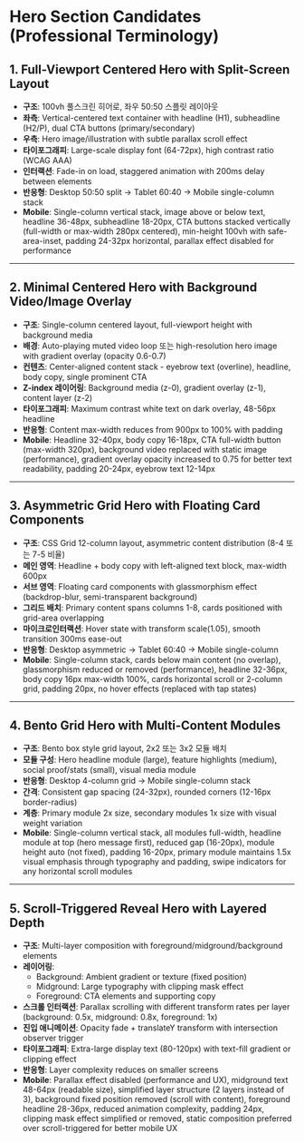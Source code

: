 # Hero Section Candidates (Professional Terminology)

## 1. Full-Viewport Centered Hero with Split-Screen Layout

- **구조**: 100vh 풀스크린 히어로, 좌우 50:50 스플릿 레이아웃
- **좌측**: Vertical-centered text container with headline (H1), subheadline (H2/P), dual CTA buttons (primary/secondary)
- **우측**: Hero image/illustration with subtle parallax scroll effect
- **타이포그래피**: Large-scale display font (64-72px), high contrast ratio (WCAG AAA)
- **인터랙션**: Fade-in on load, staggered animation with 200ms delay between elements
- **반응형**: Desktop 50:50 split → Tablet 60:40 → Mobile single-column stack
- **Mobile**: Single-column vertical stack, image above or below text, headline 36-48px, subheadline 18-20px, CTA buttons stacked vertically (full-width or max-width 280px centered), min-height 100vh with safe-area-inset, padding 24-32px horizontal, parallax effect disabled for performance

---

## 2. Minimal Centered Hero with Background Video/Image Overlay

- **구조**: Single-column centered layout, full-viewport height with background media
- **배경**: Auto-playing muted video loop 또는 high-resolution hero image with gradient overlay (opacity 0.6-0.7)
- **컨텐츠**: Center-aligned content stack - eyebrow text (overline), headline, body copy, single prominent CTA
- **Z-index 레이어링**: Background media (z-0), gradient overlay (z-1), content layer (z-2)
- **타이포그래피**: Maximum contrast white text on dark overlay, 48-56px headline
- **반응형**: Content max-width reduces from 900px to 100% with padding
- **Mobile**: Headline 32-40px, body copy 16-18px, CTA full-width button (max-width 320px), background video replaced with static image (performance), gradient overlay opacity increased to 0.75 for better text readability, padding 20-24px, eyebrow text 12-14px

---

## 3. Asymmetric Grid Hero with Floating Card Components

- **구조**: CSS Grid 12-column layout, asymmetric content distribution (8-4 또는 7-5 비율)
- **메인 영역**: Headline + body copy with left-aligned text block, max-width 600px
- **서브 영역**: Floating card components with glassmorphism effect (backdrop-blur, semi-transparent background)
- **그리드 배치**: Primary content spans columns 1-8, cards positioned with grid-area overlapping
- **마이크로인터랙션**: Hover state with transform scale(1.05), smooth transition 300ms ease-out
- **반응형**: Desktop asymmetric → Tablet 60:40 → Mobile single-column
- **Mobile**: Single-column stack, cards below main content (no overlap), glassmorphism reduced or removed (performance), headline 32-36px, body copy 16px max-width 100%, cards horizontal scroll or 2-column grid, padding 20px, no hover effects (replaced with tap states)

---

## 4. Bento Grid Hero with Multi-Content Modules

- **구조**: Bento box style grid layout, 2x2 또는 3x2 모듈 배치
- **모듈 구성**: Hero headline module (large), feature highlights (medium), social proof/stats (small), visual media module
- **반응형**: Desktop 4-column grid → Mobile single-column stack
- **간격**: Consistent gap spacing (24-32px), rounded corners (12-16px border-radius)
- **계층**: Primary module 2x size, secondary modules 1x size with visual weight variation
- **Mobile**: Single-column vertical stack, all modules full-width, headline module at top (hero message first), reduced gap (16-20px), module height auto (not fixed), padding 16-20px, primary module maintains 1.5x visual emphasis through typography and padding, swipe indicators for any horizontal scroll modules

---

## 5. Scroll-Triggered Reveal Hero with Layered Depth

- **구조**: Multi-layer composition with foreground/midground/background elements
- **레이어링**:
    - Background: Ambient gradient or texture (fixed position)
    - Midground: Large typography with clipping mask effect
    - Foreground: CTA elements and supporting copy
- **스크롤 인터랙션**: Parallax scrolling with different transform rates per layer (background: 0.5x, midground: 0.8x, foreground: 1x)
- **진입 애니메이션**: Opacity fade + translateY transform with intersection observer trigger
- **타이포그래피**: Extra-large display text (80-120px) with text-fill gradient or clipping effect
- **반응형**: Layer complexity reduces on smaller screens
- **Mobile**: Parallax effect disabled (performance and UX), midground text 48-64px (readable size), simplified layer structure (2 layers instead of 3), background fixed position removed (scroll with content), foreground headline 28-36px, reduced animation complexity, padding 24px, clipping mask effect simplified or removed, static composition preferred over scroll-triggered for better mobile UX
